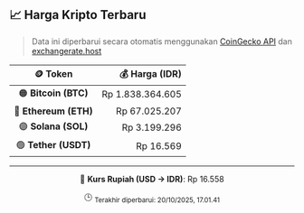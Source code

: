

<!-- HARGA_KRIPTO -->
## 📈 Harga Kripto Terbaru

> Data ini diperbarui secara otomatis menggunakan [CoinGecko API](https://www.coingecko.com/) dan [exchangerate.host](https://exchangerate.host/)

<div align="center">

| 🪙 Token | 💰 Harga (IDR) |
|:------:|---------------:|
| 🟠 **Bitcoin (BTC)**   | Rp 1.838.364.605 |
| 🔵 **Ethereum (ETH)**  | Rp 67.025.207 |
| 🟣 **Solana (SOL)**    | Rp 3.199.296 |
| 🟢 **Tether (USDT)**   | Rp 16.569 |

---

💱 **Kurs Rupiah (USD → IDR)**: Rp 16.558

🕒 <sub>Terakhir diperbarui: 20/10/2025, 17.01.41</sub>

</div>
<!-- /HARGA_KRIPTO -->
